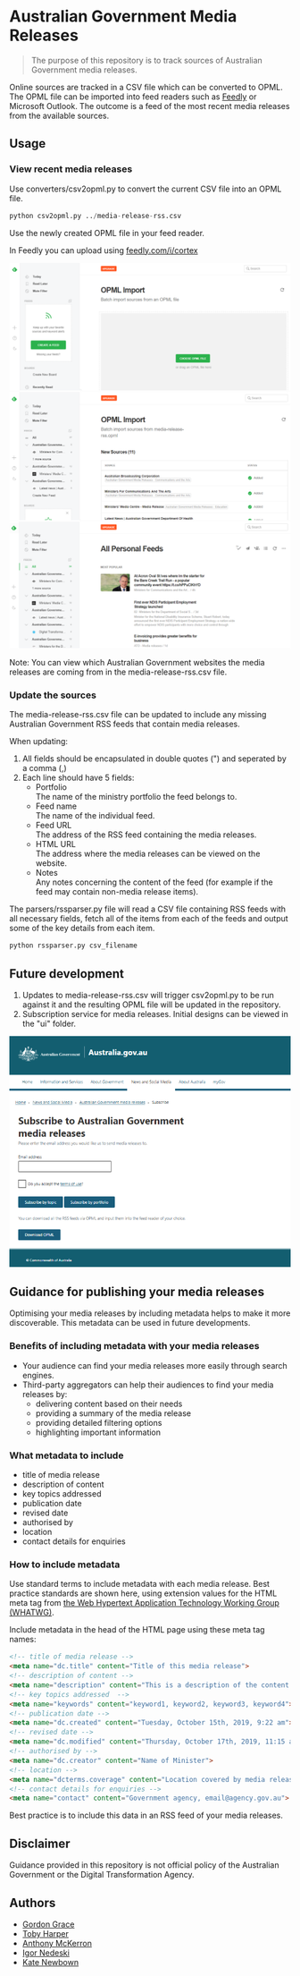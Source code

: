 # Australian Government Media Releases
> The purpose of this repository is to track sources of Australian Government media releases.

Online sources are tracked in a CSV file which can be converted to OPML. The OPML file can be imported into feed readers such as [Feedly](https://feedly.com/) or Microsoft Outlook. The outcome is a feed of the most recent media releases from the available sources.

## Usage

### View recent media releases

Use converters/csv2opml.py to convert the current CSV file into an OPML file.
```python
python csv2opml.py ../media-release-rss.csv
```

Use the newly created OPML file in your feed reader.

In Feedly you can upload using [feedly.com/i/cortex](https://feedly.com/i/cortex)

![Feedly upload: Choose OPML file or drag OPML file here](docs/images/feedly01.png)
![Feedly upload: New sources successfully added to Feedly from media-release-rss.opml](docs/images/feedly02.png)
![Feedly upload: All personal feeds showing newly added media releases](docs/images/feedly03.png)

Note: You can view which Australian Government websites the media releases are coming from in the media-release-rss.csv file.

### Update the sources

The media-release-rss.csv file can be updated to include any missing Australian Government RSS feeds that contain media releases.

When updating:
1. All fields should be encapsulated in double quotes (") and seperated by a comma (,)
2. Each line should have 5 fields:
    - Portfolio<br />The name of the ministry portfolio the feed belongs to.
    - Feed name<br />The name of the individual feed.
    - Feed URL<br />The address of the RSS feed containing the media releases.
    - HTML URL<br />The address where the media releases can be viewed on the website.
    - Notes<br />Any notes concerning the content of the feed (for example if the feed may contain non-media release items).

The parsers/rssparser.py file will read a CSV file containing RSS feeds with all necessary fields, fetch all of the items from each of the feeds and output some of the key details from each item.
```python
python rssparser.py csv_filename
```

## Future development

1. Updates to media-release-rss.csv will trigger csv2opml.py to be run against it and the resulting OPML file will be updated in the repository.
2. Subscription service for media releases. Initial designs can be viewed in the "ui" folder.

![User interface design for subscribing to Australian Government media releases as seen in ui/subscribe.html](docs/images/ui.png)

## Guidance for publishing your media releases

Optimising your media releases by including metadata helps to make it more discoverable. This metadata can be used in future developments.

### Benefits of including metadata with your media releases

- Your audience can find your media releases more easily through search engines.
- Third-party aggregators can help their audiences to find your media releases by:
    - delivering content based on their needs
    - providing a summary of the media release
    - providing detailed filtering options
    - highlighting important information

### What metadata to include

- title of media release
- description of content
- key topics addressed 
- publication date
- revised date
- authorised by
- location
- contact details for enquiries

### How to include metadata

Use standard terms to include metadata with each media release. Best practice standards are shown here, using extension values for the HTML meta tag from [the Web Hypertext Application Technology Working Group (WHATWG)](https://wiki.whatwg.org/wiki/MetaExtensions).

Include metadata in the head of the HTML page using these meta tag names:

```html
<!-- title of media release -->
<meta name="dc.title" content="Title of this media release">
<!-- description of content -->
<meta name="description" content="This is a description of the content in the media release.">
<!-- key topics addressed  -->
<meta name="keywords" content="keyword1, keyword2, keyword3, keyword4">
<!-- publication date -->
<meta name="dc.created" content="Tuesday, October 15th, 2019, 9:22 am">
<!-- revised date -->
<meta name="dc.modified" content="Thursday, October 17th, 2019, 11:15 am">
<!-- authorised by -->
<meta name="dc.creator" content="Name of Minister">
<!-- location -->
<meta name="dcterms.coverage" content="Location covered by media release">
<!-- contact details for enquiries -->
<meta name="contact" content="Government agency, email@agency.gov.au">
```

Best practice is to include this data in an RSS feed of your media releases.

## Disclaimer

Guidance provided in this repository is not official policy of the Australian Government or the Digital Transformation Agency.

## Authors

- [Gordon Grace](https://github.com/gordongrace)
- [Toby Harper](https://github.com/tobyfu)
- [Anthony McKerron](https://github.com/anthonymckerron)
- [Igor Nedeski](https://github.com/nedeskiigor)
- [Kate Newbown](https://github.com/kNewbown)